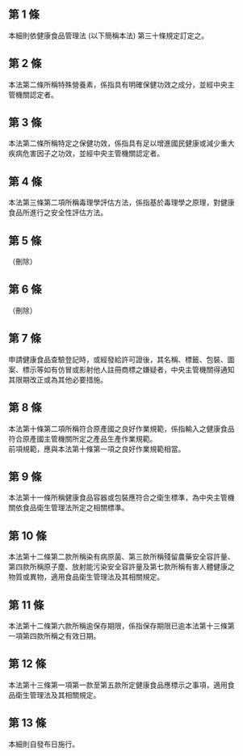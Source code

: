 第 1 條
-------
本細則依健康食品管理法 (以下簡稱本法) 第三十條規定訂定之。

第 2 條
-------
本法第二條所稱特殊營養素，係指具有明確保健功效之成分，並經中央主  
管機關認定者。

第 3 條
-------
本法第二條所稱特定之保健功效，係指具有足以增進國民健康或減少重大  
疾病危害因子之功效，並經中央主管機關認定者。

第 4 條
-------
本法第三條第二項所稱毒理學評估方法，係指基於毒理學之原理，對健康  
食品所進行之安全性評估方法。

第 5 條
-------
（刪除）

第 6 條
-------
（刪除）

第 7 條
-------
申請健康食品查驗登記時，或經發給許可證後，其名稱、標籤、包裝、圖  
案、標示等如有仿冒或影射他人註冊商標之嫌疑者，中央主管機關得通知  
其限期改正或為其他必要措施。

第 8 條
-------
本法第十條第二項所稱符合原產國之良好作業規範，係指輸入之健康食品  
符合原產國主管機關所定之產品生產作業規範。  
前項規範，應與本法第十條第一項之良好作業規範相當。

第 9 條
-------
本法第十一條所稱健康食品容器或包裝應符合之衛生標準，為中央主管機  
關依食品衛生管理法所定之相關標準。

第 10 條
--------
本法第十二條第二款所稱染有病原菌、第三款所稱殘留農藥安全容許量、  
第四款所稱原子塵、放射能污染安全容許量及第七款所稱有害人體健康之  
物質或異物，適用食品衛生管理法及其相關規定。

第 11 條
--------
本法第十二條第六款所稱逾保存期限，係指保存期限已逾本法第十三條第  
一項第四款所稱之有效日期。

第 12 條
--------
本法第十三條第一項第一款至第五款所定健康食品應標示之事項，適用食  
品衛生管理法及其相關規定。

第 13 條
--------
本細則自發布日施行。

